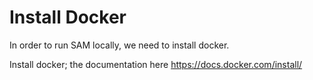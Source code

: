 # Install Docker

In order to run SAM locally, we need to install docker.

Install docker; the documentation here https://docs.docker.com/install/
